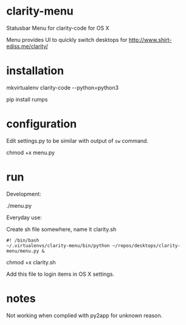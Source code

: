 # clarity-menu
Statusbar Menu for clarity-code for OS X

Menu provides UI to quickly switch desktops for http://www.shirt-ediss.me/clarity/

# installation

mkvirtualenv clarity-code --python=python3

pip install rumps

# configuration

Edit settings.py to be similar with output of `sw` command.

chmod +x menu.py

# run

Development:

./menu.py

Everyday use:

Create sh file somewhere, name it clarity.sh
```
#! /bin/bash
~/.virtualenvs/clarity-menu/bin/python ~/repos/desktops/clarity-menu/menu.py &
```
chmod +x clarity.sh

Add this file to login items in OS X settings.



# notes

Not working when complied with py2app for unknown reason.

